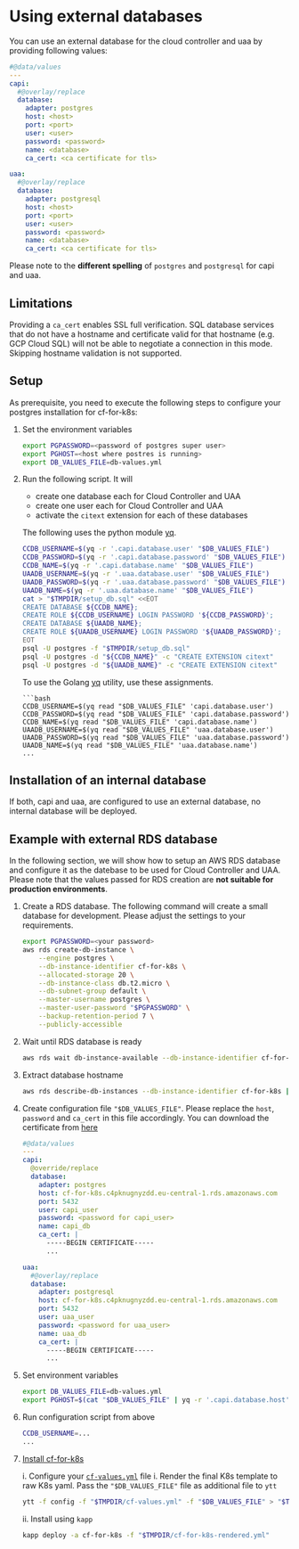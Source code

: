 # Using external databases


You can use an external database for the cloud controller and uaa by providing following values:

```yaml
#@data/values
---
capi:
  #@overlay/replace
  database:
    adapter: postgres
    host: <host>
    port: <port>
    user: <user>
    password: <password>
    name: <database>
    ca_cert: <ca certificate for tls>

uaa:
  #@overlay/replace
  database:
    adapter: postgresql
    host: <host>
    port: <port>
    user: <user>
    password: <password>
    name: <database>
    ca_cert: <ca certificate for tls>
```


Please note to the **different spelling** of `postgres`  and `postgresql` for capi and uaa.


## Limitations

Providing a `ca_cert` enables SSL full verification. SQL database services that do not have a hostname and certificate valid for that hostname (e.g. GCP Cloud SQL) will not be able to negotiate a connection in this mode. Skipping hostname validation is not supported.

## Setup

As prerequisite, you need to execute the following steps to configure your postgres installation for cf-for-k8s:

1. Set the environment variables

    ```bash
    export PGPASSWORD=<password of postgres super user>
    export PGHOST=<host where postres is running>
    export DB_VALUES_FILE=db-values.yml
    ```

2. Run the following script. It will
   * create one database each for Cloud Controller and UAA
   * create one user each for Cloud Controller and UAA
   * activate the `citext` extension for each of these databases

    The following uses the python module [yq](https://kislyuk.github.io/yq/).
    ```bash
    CCDB_USERNAME=$(yq -r '.capi.database.user' "$DB_VALUES_FILE")
    CCDB_PASSWORD=$(yq -r '.capi.database.password' "$DB_VALUES_FILE")
    CCDB_NAME=$(yq -r '.capi.database.name' "$DB_VALUES_FILE")
    UAADB_USERNAME=$(yq -r '.uaa.database.user' "$DB_VALUES_FILE")
    UAADB_PASSWORD=$(yq -r '.uaa.database.password' "$DB_VALUES_FILE")
    UAADB_NAME=$(yq -r '.uaa.database.name' "$DB_VALUES_FILE")
    cat > "$TMPDIR/setup_db.sql" <<EOT
    CREATE DATABASE ${CCDB_NAME};
    CREATE ROLE ${CCDB_USERNAME} LOGIN PASSWORD '${CCDB_PASSWORD}';
    CREATE DATABASE ${UAADB_NAME};
    CREATE ROLE ${UAADB_USERNAME} LOGIN PASSWORD '${UAADB_PASSWORD}';
    EOT
    psql -U postgres -f "$TMPDIR/setup_db.sql"
    psql -U postgres -d "${CCDB_NAME}" -c "CREATE EXTENSION citext"
    psql -U postgres -d "${UAADB_NAME}" -c "CREATE EXTENSION citext"
    ```
    To use the Golang [yq](https://github.com/mikefarah/yq) utility, use these assignments.
    ```
    ```bash
    CCDB_USERNAME=$(yq read "$DB_VALUES_FILE" 'capi.database.user')
    CCDB_PASSWORD=$(yq read "$DB_VALUES_FILE" 'capi.database.password')
    CCDB_NAME=$(yq read "$DB_VALUES_FILE" 'capi.database.name')
    UAADB_USERNAME=$(yq read "$DB_VALUES_FILE" 'uaa.database.user')
    UAADB_PASSWORD=$(yq read "$DB_VALUES_FILE" 'uaa.database.password')
    UAADB_NAME=$(yq read "$DB_VALUES_FILE" 'uaa.database.name')
    ...
    ```

## Installation of an internal database

If both, capi and uaa, are configured to use an external database, no internal database will be deployed.

## Example with external RDS database

In the following section, we will show how to setup an AWS RDS database and configure it as the datebase to be used for Cloud Controller and UAA. Please note that the values passed for RDS creation are **not suitable for production environments**.

1. Create a RDS database. The following command will create a small database for development. Please adjust the settings to your requirements.

    ```bash
    export PGPASSWORD=<your password>
    aws rds create-db-instance \
        --engine postgres \
        --db-instance-identifier cf-for-k8s \
        --allocated-storage 20 \
        --db-instance-class db.t2.micro \
        --db-subnet-group default \
        --master-username postgres \
        --master-user-password "$PGPASSWORD" \
        --backup-retention-period 7 \
        --publicly-accessible
    ```

1. Wait until RDS database is ready

    ```bash
    aws rds wait db-instance-available --db-instance-identifier cf-for-k8s
    ```

1. Extract database hostname

    ```bash
    aws rds describe-db-instances --db-instance-identifier cf-for-k8s | jq -r '.DBInstances[0].Endpoint.Address'
    ```

1. Create configuration file `"$DB_VALUES_FILE"`. Please replace the `host`, `password` and `ca_cert` in this file accordingly. You can download the certificate from [here](https://docs.aws.amazon.com/AmazonRDS/latest/UserGuide/UsingWithRDS.SSL.html)

    ```yaml
    #@data/values
    ---
    capi:
      @override/replace
      database:
        adapter: postgres
        host: cf-for-k8s.c4pknugnyzdd.eu-central-1.rds.amazonaws.com
        port: 5432
        user: capi_user
        password: <password for capi_user>
        name: capi_db
        ca_cert: |
          -----BEGIN CERTIFICATE-----
          ...

    uaa:
      #@overlay/replace
      database:
        adapter: postgresql
        host: cf-for-k8s.c4pknugnyzdd.eu-central-1.rds.amazonaws.com
        port: 5432
        user: uaa_user
        password: <password for uaa_user>
        name: uaa_db
        ca_cert: |
          -----BEGIN CERTIFICATE-----
          ...
    ```
1. Set environment variables

    ```bash
    export DB_VALUES_FILE=db-values.yml
    export PGHOST=$(cat "$DB_VALUES_FILE" | yq -r '.capi.database.host' )
    ```

1. Run configuration script from above

    ```bash
    CCDB_USERNAME=...
    ...
    ```

1. [Install cf-for-k8s](../deploy.md)

    i. Configure your [`cf-values.yml`](../deploy.md#cf-values) file
    i. Render the final K8s template to raw K8s yaml. Pass the `"$DB_VALUES_FILE"` file as additional file to `ytt`

    ```bash
    ytt -f config -f "$TMPDIR/cf-values.yml" -f "$DB_VALUES_FILE" > "$TMPDIR/cf-for-k8s-rendered.yml"
    ```

    ii. Install using `kapp`

    ```bash
    kapp deploy -a cf-for-k8s -f "$TMPDIR/cf-for-k8s-rendered.yml"
    ```
